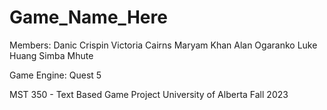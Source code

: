 # Game_Name_Here

Members:
Danic Crispin
Victoria Cairns
Maryam Khan
Alan Ogaranko
Luke Huang
Simba Mhute

Game Engine:
Quest 5

MST 350 - Text Based Game Project
University of Alberta
Fall 2023
